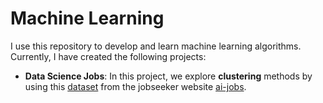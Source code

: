 # Machine Learning

I use this repository to develop and learn machine learning algorithms. Currently, I have created the following projects:

- **Data Science Jobs**: In this project, we explore **clustering** methods by using this [dataset](https://salaries.ai-jobs.net/download/) from the jobseeker website [ai-jobs](https://ai-jobs.net/).
